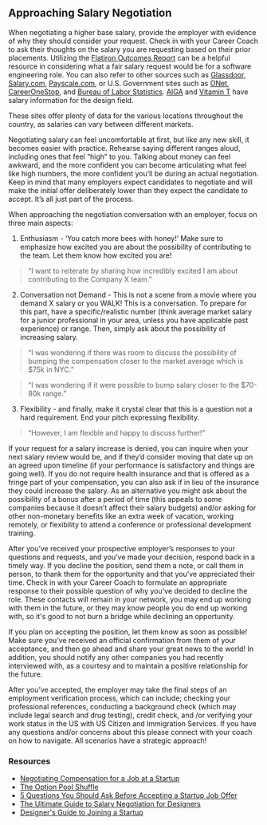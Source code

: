 ## Approaching Salary Negotiation

When negotiating a higher base salary, provide the employer with evidence of why they should consider your request. Check in with your Career Coach to ask their thoughts on the salary you are requesting based on their prior placements. Utilizing the [Flatiron Outcomes Report](https://flatironschool.com/outcomes/) can be a helpful resource in considering what a fair salary request would be for a software engineering role. You can also refer to other sources such as [Glassdoor](https://www.glassdoor.com/index.htm), [Salary.com](https://www.salary.com/), [Payscale.com](https://www.payscale.com/), or U.S. Government sites such as  [ONet](https://www.onetonline.org/), [CareerOneStop](https://www.careeronestop.org/), and [Bureau of Labor Statistics](https://www.bls.gov/). [AIGA](https://www.aiga.org/salary-survey) and [Vitamin T](https://go.vitamintalent.com/salary-guide) have salary information for the design field.

These sites offer plenty of data for the various locations throughout the country, as salaries can vary between different markets.  

Negotiating salary can feel uncomfortable at first, but like any new skill, it becomes easier with practice. Rehearse saying different ranges aloud, including ones that feel “high” to you. Talking about money can feel awkward, and the more confident you can become articulating what feel like high numbers, the more confident you’ll be during an actual negotiation. Keep in mind that many employers expect candidates to negotiate and will make the initial offer deliberately lower than they expect the candidate to accept. It’s all just part of the process.
 
When approaching the negotiation conversation with an employer, focus on three main aspects:

1. Enthusiasm - ‘You catch more bees with honey!’ Make sure to emphasize how excited you are about the possibility of contributing to the team. Let them know how excited you are! 
> “I want to reiterate by sharing how incredibly excited I am about contributing to the Company X team.”

2. Conversation not Demand - This is not a scene from a movie where you demand X salary or you WALK! This is a conversation. To prepare for this part, have a specific/realistic number (think average market salary for a junior professional in your area, unless you have applicable past experience) or range. Then, simply ask about the possibility of increasing salary.

> “I was wondering if there was room to discuss the possibility of bumping the compensation closer to the market average which is $75k in NYC.”

> “I was wondering if it were possible to bump salary closer to the $70-80k range.”

3. Flexibility - and finally, make it crystal clear that this is a question not a hard requirement. End your pitch expressing flexibility.

> “However, I am flexible and happy to discuss further!”

If your request for a salary increase is denied, you can inquire when your next salary review would be, and if they’d consider moving that date up on an agreed upon timeline (if your performance is satisfactory and things are going well). If you do not require health insurance and that is offered as a fringe part of your compensation, you can also ask if in lieu of the insurance they could increase the salary. As an alternative you might ask about the possibility of a bonus after a period of time (this appeals to some companies because it doesn’t affect their salary budgets) and/or asking for other non-monetary benefits like an extra week of vacation, working remotely, or flexibility to attend a conference or professional development training.

After you’ve received your prospective employer’s responses to your questions and requests, and you’ve made your decision, respond back in a timely way.  If you decline the position, send them a note, or call them in person, to thank them for the opportunity and that you’ve appreciated their time.  Check in with your Career Coach to formulate an appropriate response to their possible question of why you’ve decided to decline the role. These contacts will remain in your network, you may end up working with them in the future, or they may know people you do end up working with, so it's good to not burn a bridge while declining an opportunity. 
 
If you plan on accepting the position, let them know as soon as possible! Make sure you’ve received an official confirmation from them of your acceptance, and then go ahead and share your great news to the world! In addition, you should notify any other companies you had recently interviewed with, as a courtesy and to maintain a positive relationship for the future.

After you’ve accepted, the employer may take the final steps of an employment verification process, which can include; checking your professional references, conducting a background check (which may include legal search and drug testing), credit check, and /or verifying your work status in the US with US Citizen and Immigration Services. If you have any questions and/or concerns about this please connect with your coach on how to navigate. All scenarios have a strategic approach!

### Resources

- [Negotiating Compensation for a Job at a Startup](https://www.monster.com/career-advice/article/negotiating-compensation-startup)
- [The Option Pool Shuffle](http://venturehacks.com/articles/option-pool-shuffle#market)
- [5 Questions You Should Ask Before Accepting a Startup Job Offer](http://www.inc.com/atish-davda/5-questions-you-should-ask-before-taking-a-start-up-job-offer.html)
- [The Ultimate Guide to Salary Negotiation for Designers](https://xd.adobe.com/ideas/career-tips/ultimate-guide-salary-negotiation-designers/)
- [Designer's Guide to Joining a Startup](https://designerfund.com/bridge/a-designers-guide-to-joining-a-startup/)

